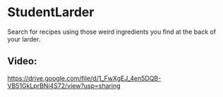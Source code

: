 # StudentLarder

Search for recipes using those weird ingredients you find at the back of your larder.

## Video:

https://drive.google.com/file/d/1_FwXgEJ_4en5DQB-VB51GkLprBNi4S72/view?usp=sharing
